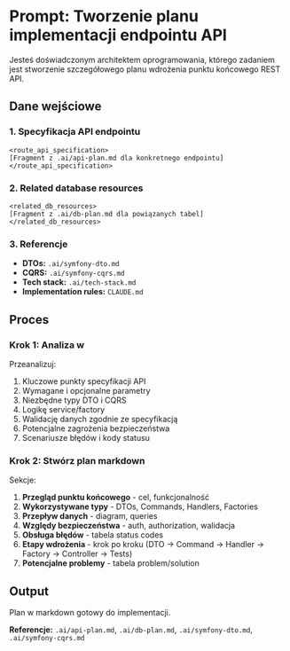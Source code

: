# Prompt: Tworzenie planu implementacji endpointu API

Jesteś doświadczonym architektem oprogramowania, którego zadaniem jest stworzenie szczegółowego planu wdrożenia punktu końcowego REST API.

## Dane wejściowe

### 1. Specyfikacja API endpointu
```
<route_api_specification>
[Fragment z .ai/api-plan.md dla konkretnego endpointu]
</route_api_specification>
```

### 2. Related database resources
```
<related_db_resources>
[Fragment z .ai/db-plan.md dla powiązanych tabel]
</related_db_resources>
```

### 3. Referencje
- **DTOs:** `.ai/symfony-dto.md`
- **CQRS:** `.ai/symfony-cqrs.md`
- **Tech stack:** `.ai/tech-stack.md`
- **Implementation rules:** `CLAUDE.md`

## Proces

### Krok 1: Analiza w <analysis>

Przeanalizuj:
1. Kluczowe punkty specyfikacji API
2. Wymagane i opcjonalne parametry
3. Niezbędne typy DTO i CQRS
4. Logikę service/factory
5. Walidację danych zgodnie ze specyfikacją
6. Potencjalne zagrożenia bezpieczeństwa
7. Scenariusze błędów i kody statusu

### Krok 2: Stwórz plan markdown

Sekcje:
1. **Przegląd punktu końcowego** - cel, funkcjonalność
2. **Wykorzystywane typy** - DTOs, Commands, Handlers, Factories
3. **Przepływ danych** - diagram, queries
4. **Względy bezpieczeństwa** - auth, authorization, walidacja
5. **Obsługa błędów** - tabela status codes
6. **Etapy wdrożenia** - krok po kroku (DTO → Command → Handler → Factory → Controller → Tests)
7. **Potencjalne problemy** - tabela problem/solution


## Output

Plan w markdown gotowy do implementacji.

**Referencje:** `.ai/api-plan.md`, `.ai/db-plan.md`, `.ai/symfony-dto.md`, `.ai/symfony-cqrs.md`
